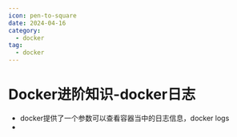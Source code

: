 ```yaml
---
icon: pen-to-square
date: 2024-04-16
category:
  - docker
tag:
  - docker
---
```

# Docker进阶知识-docker日志

- docker提供了一个参数可以查看容器当中的日志信息，docker logs 
- 